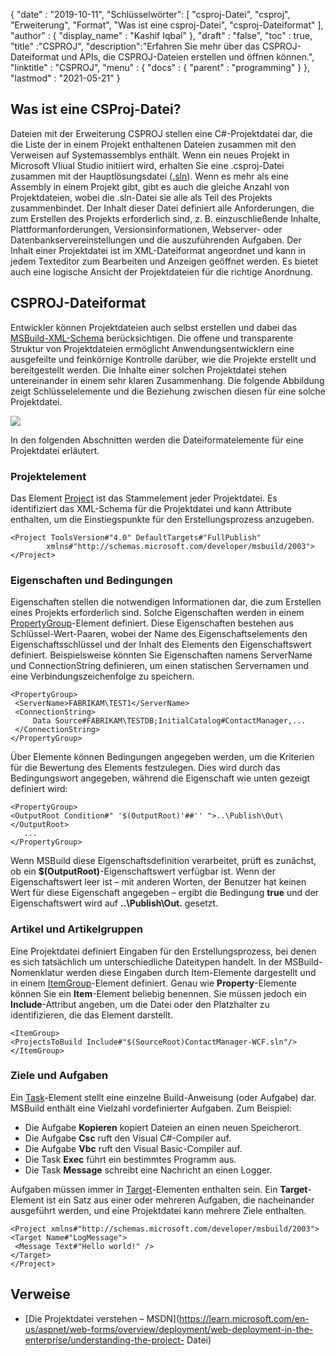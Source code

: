 {
  "date" : "2019-10-11",
"Schlüsselwörter": [ "csproj-Datei", "csproj", "Erweiterung", "Format", "Was ist eine csproj-Datei", "csproj-Dateiformat" ],
  "author" : {
    "display_name" : "Kashif Iqbal"
},
  "draft" : "false",
  "toc" : true,
  "title" :"CSPROJ",
  "description":"Erfahren Sie mehr über das CSPROJ-Dateiformat und APIs, die CSPROJ-Dateien erstellen und öffnen können.",
  "linktitle" : "CSPROJ",
  "menu" : {
    "docs" : {
      "parent" : "programming"
}
},
  "lastmod" : "2021-05-21"
}

## Was ist eine CSProj-Datei?
Dateien mit der Erweiterung CSPROJ stellen eine C#-Projektdatei dar, die die Liste der in einem Projekt enthaltenen Dateien zusammen mit den Verweisen auf Systemassemblys enthält. Wenn ein neues Projekt in Microsoft VIiual Studio initiiert wird, erhalten Sie eine .csproj-Datei zusammen mit der Hauptlösungsdatei ([.sln](/de/programming/sln/)). Wenn es mehr als eine Assembly in einem Projekt gibt, gibt es auch die gleiche Anzahl von Projektdateien, wobei die .sln-Datei sie alle als Teil des Projekts zusammenbindet. Der Inhalt dieser Datei definiert alle Anforderungen, die zum Erstellen des Projekts erforderlich sind, z. B. einzuschließende Inhalte, Plattformanforderungen, Versionsinformationen, Webserver- oder Datenbankservereinstellungen und die auszuführenden Aufgaben. Der Inhalt einer Projektdatei ist im XML-Dateiformat angeordnet und kann in jedem Texteditor zum Bearbeiten und Anzeigen geöffnet werden. Es bietet auch eine logische Ansicht der Projektdateien für die richtige Anordnung.

## CSPROJ-Dateiformat #

Entwickler können Projektdateien auch selbst erstellen und dabei das [MSBuild-XML-Schema](https://msdn.microsoft.com/library/5dy88c2e.aspx) berücksichtigen. Die offene und transparente Struktur von Projektdateien ermöglicht Anwendungsentwicklern eine ausgefeilte und feinkörnige Kontrolle darüber, wie die Projekte erstellt und bereitgestellt werden. Die Inhalte einer solchen Projektdatei stehen untereinander in einem sehr klaren Zusammenhang. Die folgende Abbildung zeigt Schlüsselelemente und die Beziehung zwischen diesen für eine solche Projektdatei.

![](https://learn.microsoft.com/en-us/aspnet/web-forms/overview/deployment/web-deployment-in-the-enterprise/understanding-the-project-file/_static/image2.png)

In den folgenden Abschnitten werden die Dateiformatelemente für eine Projektdatei erläutert.

### Projektelement ###

Das Element [Project](https://msdn.microsoft.com/library/bcxfsh87.aspx) ist das Stammelement jeder Projektdatei. Es identifiziert das XML-Schema für die Projektdatei und kann Attribute enthalten, um die Einstiegspunkte für den Erstellungsprozess anzugeben.

```
<Project ToolsVersion#"4.0" DefaultTargets#"FullPublish"
        xmlns#"http://schemas.microsoft.com/developer/msbuild/2003">
</Project>
```

### Eigenschaften und Bedingungen

Eigenschaften stellen die notwendigen Informationen dar, die zum Erstellen eines Projekts erforderlich sind. Solche Eigenschaften werden in einem [PropertyGroup](https://msdn.microsoft.com/library/t4w159bs.aspx)-Element definiert. Diese Eigenschaften bestehen aus Schlüssel-Wert-Paaren, wobei der Name des Eigenschaftselements den Eigenschaftsschlüssel und der Inhalt des Elements den Eigenschaftswert definiert. Beispielsweise könnten Sie Eigenschaften namens ServerName und ConnectionString definieren, um einen statischen Servernamen und eine Verbindungszeichenfolge zu speichern.

```
<PropertyGroup>    
 <ServerName>FABRIKAM\TEST1</ServerName>
 <ConnectionString>
     Data Source#FABRIKAM\TESTDB;InitialCatalog#ContactManager,...
 </ConnectionString>
</PropertyGroup>
```

Über Elemente können Bedingungen angegeben werden, um die Kriterien für die Bewertung des Elements festzulegen. Dies wird durch das Bedingungswort angegeben, während die Eigenschaft wie unten gezeigt definiert wird:

```
<PropertyGroup>
<OutputRoot Condition#" '$(OutputRoot)'##'' ">..\Publish\Out\</OutputRoot>
   ...
</PropertyGroup>
```

Wenn MSBuild diese Eigenschaftsdefinition verarbeitet, prüft es zunächst, ob ein **$(OutputRoot)**-Eigenschaftswert verfügbar ist. Wenn der Eigenschaftswert leer ist – mit anderen Worten, der Benutzer hat keinen Wert für diese Eigenschaft angegeben – ergibt die Bedingung **true** und der Eigenschaftswert wird auf **..\Publish\Out.** gesetzt.

### Artikel und Artikelgruppen

Eine Projektdatei definiert Eingaben für den Erstellungsprozess, bei denen es sich tatsächlich um unterschiedliche Dateitypen handelt. In der MSBuild-Nomenklatur werden diese Eingaben durch Item-Elemente dargestellt und in einem [ItemGroup](https://msdn.microsoft.com/library/646dk05y.aspx)-Element definiert. Genau wie **Property**-Elemente können Sie ein **Item**-Element beliebig benennen. Sie müssen jedoch ein **Include**-Attribut angeben, um die Datei oder den Platzhalter zu identifizieren, die das Element darstellt.

```
<ItemGroup>
<ProjectsToBuild Include#"$(SourceRoot)ContactManager-WCF.sln"/>
</ItemGroup>
```

### Ziele und Aufgaben

Ein [Task](https://msdn.microsoft.com/library/77f2hx1s.aspx)-Element stellt eine einzelne Build-Anweisung (oder Aufgabe) dar. MSBuild enthält eine Vielzahl vordefinierter Aufgaben. Zum Beispiel:

* Die Aufgabe **Kopieren** kopiert Dateien an einen neuen Speicherort.
* Die Aufgabe **Csc** ruft den Visual C#-Compiler auf.
* Die Aufgabe **Vbc** ruft den Visual Basic-Compiler auf.
* Die Task **Exec** führt ein bestimmtes Programm aus.
* Die Task **Message** schreibt eine Nachricht an einen Logger.

Aufgaben müssen immer in [Target](https://msdn.microsoft.com/library/t50z2hka.aspx)-Elementen enthalten sein. Ein **Target**-Element ist ein Satz aus einer oder mehreren Aufgaben, die nacheinander ausgeführt werden, und eine Projektdatei kann mehrere Ziele enthalten.

```
<Project xmlns#"http://schemas.microsoft.com/developer/msbuild/2003">
<Target Name#"LogMessage">
 <Message Text#"Hello world!" />
</Target>
</Project>
```

## Verweise

* [Die Projektdatei verstehen – MSDN](https://learn.microsoft.com/en-us/aspnet/web-forms/overview/deployment/web-deployment-in-the-enterprise/understanding-the-project- Datei)

